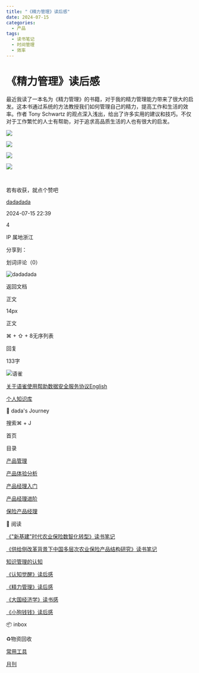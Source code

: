 ```yaml
---
title: "《精力管理》读后感"
date: 2024-07-15
categories:
  - 产品
tags:
  - 读书笔记
  - 时间管理
  - 效率
---
```


# 《精力管理》读后感

最近我读了一本名为《精力管理》的书籍，对于我的精力管理能力带来了很大的启发。这本书通过系统的方法教授我们如何管理自己的精力，提高工作和生活的效率。作者 Tony Schwartz 的观点深入浅出，给出了许多实用的建议和技巧。不仅对于工作繁忙的人士有帮助，对于追求高品质生活的人也有很大的启发。

<!-- more -->

![](/assets/images/placeholder.png)

![](/assets/images/placeholder.png)

![](/assets/images/placeholder.png)

![](/assets/images/placeholder.png)

  


​

若有收获，就点个赞吧

[dadadada](/dadadada_up)

2024-07-15 22:39

4

IP 属地浙江

分享到：[](https://service.weibo.com/share/share.php?url=https%3A%2F%2Fwww.yuque.com%2Fdadadada_up%2Fpm%2Fcnttfl&pic=null&title=%E3%80%8A%E7%B2%BE%E5%8A%9B%E7%AE%A1%E7%90%86%E3%80%8B%E8%AF%BB%E5%90%8E%E6%84%9F%20%7C%20%E6%9C%80%E8%BF%91%E6%88%91%E8%AF%BB%E4%BA%86%E4%B8%80%E6%9C%AC%E5%90%8D%E4%B8%BA%E3%80%8A%E7%B2%BE%E5%8A%9B%E7%AE%A1%E7%90%86%E3%80%8B%E7%9A%84%E4%B9%A6%E7%B1%8D%EF%BC%8C%E5%AF%B9%E4%BA%8E%E6%88%91%E7%9A%84%E7%B2%BE%E5%8A%9B%E7%AE%A1%E7%90%86%E8%83%BD%E5%8A%9B%E5%B8%A6%E6%9D%A5%E4%BA%86%E5%BE%88%E5%A4%A7%E7%9A%84%E5%90%AF%E5%8F%91%E3%80%82%E8%BF%99%E6%9C%AC%E4%B9%A6%E9%80%9A%E8%BF%87%E7%B3%BB%E7%BB%9F%E7%9A%84%E6%96%B9%E6%B3%95%E6%95%99%E6%8E%88%E6%88%91%E4%BB%AC%E5%A6%82%E4%BD%95%E7%AE%A1%E7%90%86%E8%87%AA%E5%B7%B1%E7%9A%84%E7%B2%BE%E5%8A%9B%EF%BC%8C%E6%8F%90%E9%AB%98%E5%B7%A5%E4%BD%9C%E5%92%8C%E7%94%9F%E6%B4%BB%E7%9A%84%E6%95%88%E7%8E%87%E3%80%82%E4%BD%9C%E8%80%85%20Tony%20Schwartz%20%E7%9A%84%E8%A7%82%E7%82%B9%E6%B7%B1%E5%85%A5%E6%B5%85%E5%87%BA%EF%BC%8C%E7%BB%99%E5%87%BA%E4%BA%86%E8%AE%B8%E5%A4%9A%E5%AE%9E%E7%94%A8%E7%9A%84%E5%BB%BA%E8%AE%AE%E5%92%8C%E6%8A%80%E5%B7%A7%E3%80%82%E4%B8%8D%E4%BB%85%E5%AF%B9%E4%BA%8E%E5%B7%A5%E4%BD%9C%E7%B9%81%E5%BF%99%E7%9A%84%E4%BA%BA%E5%A3%AB%E6%9C%89%E5%B8%AE%E5%8A%A9%EF%BC%8C%E5%AF%B9%E4%BA%8E%E8%BF%BD%E6%B1%82%E9%AB%98%E5%93%81%E8%B4%A8%E7%94%9F%E6%B4%BB%E7%9A%84%E4%BA%BA%E4%B9%9F%E6%9C%89%E5%BE%88%E5%A4%A7%E7%9A%84%E5%90%AF%E5%8F%91%E3%80%82)

划词评论（0）

![dadadada](https://cdn.nlark.com/yuque/0/2023/jpeg/anonymous/1701409757346-49ab4e4e-2353-4eba-b033-774388dc0b25.jpeg?x-oss-process=image%2Fresize%2Cm_fill%2Cw_64%2Ch_64%2Fformat%2Cpng)

返回文档

正文

14px

正文

⌘ + ⇧ + 8无序列表

  


回复

133字

![语雀](https://mdn.alipayobjects.com/huamei_0prmtq/afts/img/A*IVdnTJqUp6gAAAAAAAAAAAAADvuFAQ/original)

[关于语雀](/help/about)[使用帮助](/help)[数据安全](/about/security)[服务协议](/terms)[English](?language=en-us)

[](/dashboard)[个人知识库](/dashboard/books)

📝 dada's Journey

搜索⌘ + J

首页

目录

[产品管理](/dadadada_up/pm/aspaa4gkdywo2k98)

[产品体验分析](/dadadada_up/pm/xe36v80hrh9yh7gs)

[产品经理入门](/dadadada_up/pm/mbha2suyzrneovwg)

[产品经理进阶](/dadadada_up/pm/hv9snieggu4ho8hk)

[保险产品经理](/dadadada_up/pm/lfckfznvm03z9c1q)

📖 阅读

[《"新基建"时代农业保险数智化转型》读书笔记](/dadadada_up/pm/kpazbgrlr8lghmkk)

[《供给侧改革背景下中国多层次农业保险产品结构研究》读书笔记](/dadadada_up/pm/dy6cr0h5ayqbmg0c)

[知识管理的认知](/dadadada_up/pm/hdu6xv8mksi45bau)

[《认知觉醒》读后感](/dadadada_up/pm/kl0bnd)

[《精力管理》读后感](/dadadada_up/pm/cnttfl)

[《大国经济学》读书感](/dadadada_up/pm/9rsh23)

[《小狗钱钱》读后感](/dadadada_up/pm/0tnw7a)

📦 inbox

♻️物资回收

[常用工具](/dadadada_up/pm/tlkq94qnlkmlhoc2)

[月刊](/dadadada_up/pm/ynbfycdov8xabw4q)

